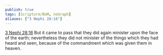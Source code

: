 ```yaml
---
publish: true
tags: [Scripture/BoM, noGraph]
aliases: ["3 Nephi 28:16"]
---
```

[3 Nephi 28:16](https://churchofjesuschrist.org/study/scriptures/bofm/3-ne/28?lang=eng&id=p16#p16) But it came to pass that they did again minister upon the face of the earth; nevertheless they did not minister of the things which they had heard and seen, because of the commandment which was given them in heaven.
